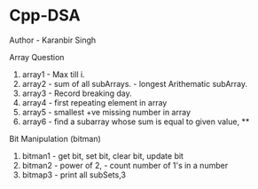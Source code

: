 # Cpp-DSA
Author - Karanbir Singh

Array Question 
1. array1 - Max till i.
2. array2 - sum of all subArrays.
          - longest Arithematic subArray.
3. array3 - Record breaking day.
4. array4 - first repeating element in array
5. array5 - smallest +ve missing number in array
6. array6 - find a subarray whose sum is equal to given value, **


Bit Manipulation (bitman)
1. bitman1 - get bit, set bit, clear bit, update bit
2. bitman2 - power of 2, 
            - count number of 1's in a number
3. bitmap3 - print all subSets,3